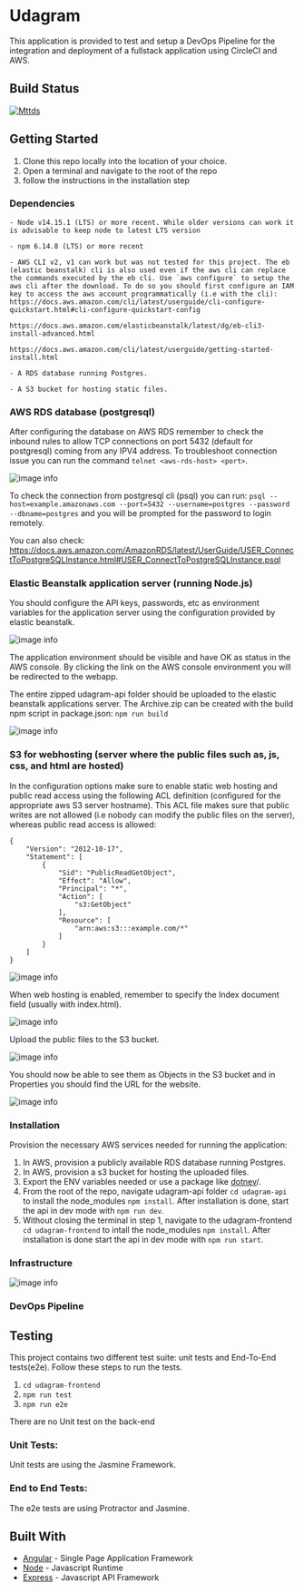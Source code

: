 # Udagram

This application is provided to test and setup a DevOps Pipeline for the integration and deployment of a fullstack application using CircleCI and AWS.

## Build Status

[![Mttds](https://circleci.com/gh/Mttds/DevOps-Pipeline-CircleCI.svg?style=shield)](https://app.circleci.com/pipelines/github/Mttds/DevOps-Pipeline-CircleCI?filter=all)

## Getting Started

1. Clone this repo locally into the location of your choice.
2. Open a terminal and navigate to the root of the repo
3. follow the instructions in the installation step

### Dependencies

```
- Node v14.15.1 (LTS) or more recent. While older versions can work it is advisable to keep node to latest LTS version

- npm 6.14.8 (LTS) or more recent

- AWS CLI v2, v1 can work but was not tested for this project. The eb (elastic beanstalk) cli is also used even if the aws cli can replace the commands executed by the eb cli. Use `aws configure` to setup the aws cli after the download. To do so you should first configure an IAM key to access the aws account programmatically (i.e with the cli): https://docs.aws.amazon.com/cli/latest/userguide/cli-configure-quickstart.html#cli-configure-quickstart-config

https://docs.aws.amazon.com/elasticbeanstalk/latest/dg/eb-cli3-install-advanced.html

https://docs.aws.amazon.com/cli/latest/userguide/getting-started-install.html

- A RDS database running Postgres. 

- A S3 bucket for hosting static files.

```

### AWS RDS database (postgresql)

After configuring the database on AWS RDS remember to check the inbound rules to allow TCP connections on port 5432 (default for postgresql) coming from any IPV4 address. To troubleshoot connection issue you can run the command `telnet <aws-rds-host> <port>`.

![image info](./doc/img/aws-rds-configure-inbound-rule-networking.png)

To check the connection from postgresql cli (psql) you can run: `psql --host=example.amazonaws.com --port=5432 --username=postgres --password --dbname=postgres` and you will be prompted for the password to login remotely.

You can also check: https://docs.aws.amazon.com/AmazonRDS/latest/UserGuide/USER_ConnectToPostgreSQLInstance.html#USER_ConnectToPostgreSQLInstance.psql

### Elastic Beanstalk application server (running Node.js)

You should configure the API keys, passwords, etc as environment variables for the application server using the configuration provided by elastic beanstalk.

![image info](./doc/img/eb-environment-variables-config.png)

The application environment should be visible and have OK as status in the AWS console. By clicking the link on the AWS console environment you will be redirected to the webapp.

The entire zipped udagram-api folder should be uploaded to the elastic beanstalk applications server. The Archive.zip can be created with the build npm script in package.json: `npm run build`

![image info](./doc/img/eb-application.png)

### S3 for webhosting (server where the public files such as, js, css, and html are hosted)

In the configuration options make sure to enable static web hosting and public read access using the following ACL definition (configured for the appropriate aws S3 server hostname). This ACL file makes sure that public writes are not allowed (i.e nobody can modify the public files on the server), whereas public read access is allowed:

```
{
    "Version": "2012-10-17",
    "Statement": [
        {
            "Sid": "PublicReadGetObject",
            "Effect": "Allow",
            "Principal": "*",
            "Action": [
                "s3:GetObject"
            ],
            "Resource": [
                "arn:aws:s3:::example.com/*"
            ]
        }
    ]
}
```

![image info](./doc/img/s3-edit-bucket-policy.png)

When web hosting is enabled, remember to specify the Index document field (usually with index.html).

![image info](./doc/img/s3-enable-website-hosting.png)

Upload the public files to the S3 bucket.

![image info](./doc/img/s3-public-files-upload.png)

You should now be able to see them as Objects in the S3 bucket and in Properties you should find the URL for the website.

![image info](./doc/img/s3-public-files.png)

### Installation

Provision the necessary AWS services needed for running the application:

1. In AWS, provision a publicly available RDS database running Postgres.
2. In AWS, provision a s3 bucket for hosting the uploaded files.
3. Export the ENV variables needed or use a package like [dotnev](https://www.npmjs.com/package/dotenv)/.
4. From the root of the repo, navigate udagram-api folder `cd udagram-api` to install the node_modules `npm install`. After installation is done, start the api in dev mode with `npm run dev`.
5. Without closing the terminal in step 1, navigate to the udagram-frontend `cd udagram-frontend` to intall the node_modules `npm install`. After installation is done start the api in dev mode with `npm run start`.


### Infrastructure

![image info](./doc/img/infrastructure-diagram.png)

### DevOps Pipeline

## Testing

This project contains two different test suite: unit tests and End-To-End tests(e2e). Follow these steps to run the tests.

1. `cd udagram-frontend`
2. `npm run test`
3. `npm run e2e`

There are no Unit test on the back-end

### Unit Tests:

Unit tests are using the Jasmine Framework.

### End to End Tests:

The e2e tests are using Protractor and Jasmine.

## Built With

- [Angular](https://angular.io/) - Single Page Application Framework
- [Node](https://nodejs.org) - Javascript Runtime
- [Express](https://expressjs.com/) - Javascript API Framework

